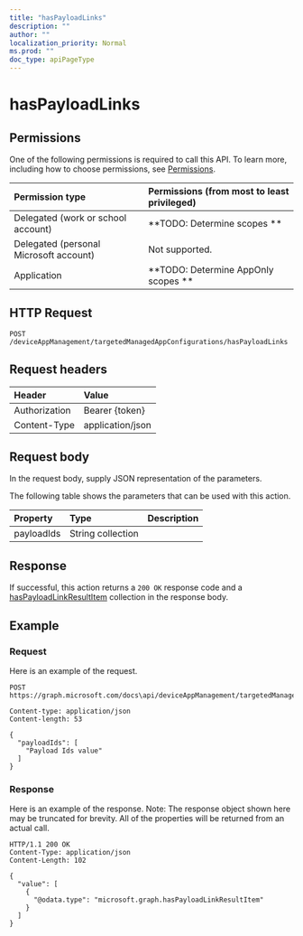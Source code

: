 ```yaml
---
title: "hasPayloadLinks"
description: ""
author: ""
localization_priority: Normal
ms.prod: ""
doc_type: apiPageType
---
```


# hasPayloadLinks



## Permissions
One of the following permissions is required to call this API. To learn more, including how to choose permissions, see [Permissions](/concepts/permissions-reference.md).

|Permission type|Permissions (from most to least privileged)|
|:---|:---|
|Delegated (work or school account)|**TODO: Determine scopes **|
|Delegated (personal Microsoft account)|Not supported.|
|Application|**TODO: Determine AppOnly scopes **|

## HTTP Request
<!-- {
  "blockType": "ignored"
}
-->
``` http
POST /deviceAppManagement/targetedManagedAppConfigurations/hasPayloadLinks
```

## Request headers
|Header|Value|
|:---|:---|
|Authorization|Bearer {token}|
|Content-Type|application/json|

## Request body
In the request body, supply JSON representation of the parameters.

The following table shows the parameters that can be used with this action.

|Property|Type|Description|
|:---|:---|:---|
|payloadIds|String collection||



## Response
If successful, this action returns a `200 OK` response code and a [hasPayloadLinkResultItem](../resources/hasPayloadLinkResultItem.md) collection in the response body.

## Example

### Request
Here is an example of the request.
<!-- {
  "blockType": "request",
  "name": "targetedmanagedappconfiguration_haspayloadlinks"
}
-->
``` http
POST https://graph.microsoft.com/docs\api/deviceAppManagement/targetedManagedAppConfigurations/hasPayloadLinks

Content-type: application/json
Content-length: 53

{
  "payloadIds": [
    "Payload Ids value"
  ]
}
```

### Response
Here is an example of the response. Note: The response object shown here may be truncated for brevity. All of the properties will be returned from an actual call.
<!-- {
  "blockType": "response",
  "truncated": true,
  "@odata.type": "collection(microsoft.graph.haspayloadlinkresultitem)"
}
-->
``` http
HTTP/1.1 200 OK
Content-Type: application/json
Content-Length: 102

{
  "value": [
    {
      "@odata.type": "microsoft.graph.hasPayloadLinkResultItem"
    }
  ]
}
```

